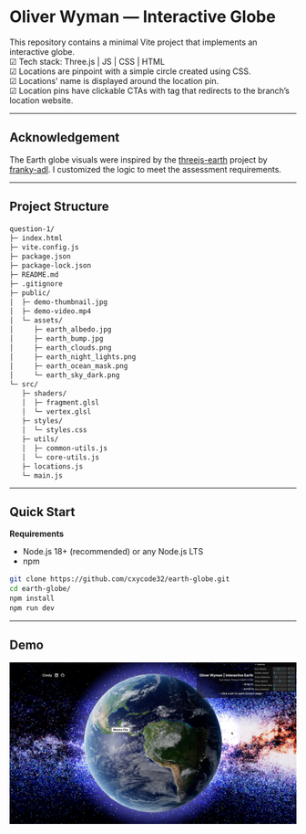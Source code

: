# Oliver Wyman — Interactive Globe

This repository contains a minimal Vite project that implements an interactive globe.
<br>☑ Tech stack: Three.js | JS | CSS | HTML
<br>☑ Locations are pinpoint with a simple circle created using CSS.
<br>☑ Locations' name is displayed around the location pin.
<br>☑ Location pins have clickable CTAs with <a> tag that redirects to the branch’s location website.

---

## Acknowledgement

The Earth globe visuals were inspired by the [threejs-earth](https://github.com/franky-adl/threejs-earth) project by [franky-adl](https://github.com/franky-adl).
I customized the logic to meet the assessment requirements.

---

## Project Structure

```
question-1/
├─ index.html
├─ vite.config.js
├─ package.json
├─ package-lock.json
├─ README.md
├─ .gitignore
├─ public/
│  ├─ demo-thumbnail.jpg
│  ├─ demo-video.mp4
│  └─ assets/
│     ├─ earth_albedo.jpg
│     ├─ earth_bump.jpg
│     ├─ earth_clouds.png
│     ├─ earth_night_lights.png
│     ├─ earth_ocean_mask.png
│     └─ earth_sky_dark.png
└─ src/
   ├─ shaders/
   │  ├─ fragment.glsl
   │  └─ vertex.glsl
   ├─ styles/
   │  └─ styles.css
   ├─ utils/
   │  ├─ common-utils.js
   │  └─ core-utils.js
   ├─ locations.js
   └─ main.js
```

---

## Quick Start

**Requirements**

-   Node.js 18+ (recommended) or any Node.js LTS
-   npm

```bash
git clone https://github.com/cxycode32/earth-globe.git
cd earth-globe/
npm install
npm run dev
```

---

## Demo

[![Demo](./public/demo-thumbnail.jpg)](./public/demo-video.mp4)
